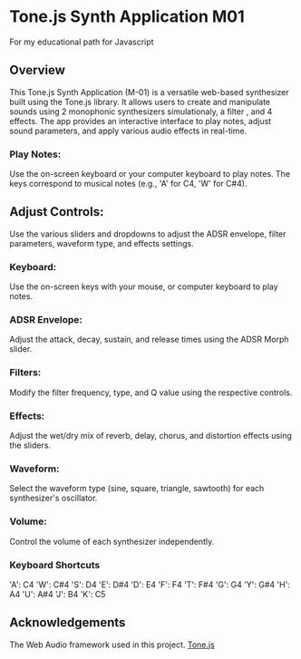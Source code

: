# Tone.js Synth Application M01
For my educational path for Javascript

## Overview
This Tone.js Synth Application (M-01) is a versatile web-based synthesizer built using the Tone.js library. It allows users to create and manipulate sounds using 2 monophonic synthesizers simulationaly, a filter , and  4 effects. The app provides an interactive interface to play notes, adjust sound parameters, and apply various audio effects in real-time.

### Play Notes: 
Use the on-screen keyboard or your computer keyboard to play notes. The keys correspond to musical notes (e.g., 'A' for C4, 'W' for C#4).

## Adjust Controls: 
Use the various sliders and dropdowns to adjust the ADSR envelope, filter parameters, waveform type, and effects settings.

### Keyboard:
Use the on-screen keys with your mouse, or computer keyboard to play notes.

### ADSR Envelope:
Adjust the attack, decay, sustain, and release times using the ADSR Morph slider.

### Filters:
Modify the filter frequency, type, and Q value using the respective controls.

### Effects:
Adjust the wet/dry mix of reverb, delay, chorus, and distortion effects using the sliders.

### Waveform:
Select the waveform type (sine, square, triangle, sawtooth) for each synthesizer's oscillator.

### Volume:
Control the volume of each synthesizer independently.

### Keyboard Shortcuts
'A': C4
'W': C#4
'S': D4
'E': D#4
'D': E4
'F': F4
'T': F#4
'G': G4
'Y': G#4
'H': A4
'U': A#4
'J': B4
'K': C5


## Acknowledgements

The Web Audio framework used in this project.
[Tone.js](https://tonejs.github.io/)